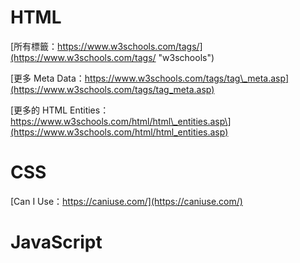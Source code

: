 # HTML

[所有標籤：https://www.w3schools.com/tags/](https://www.w3schools.com/tags/ "w3schools")

[更多 Meta Data：https://www.w3schools.com/tags/tag\_meta.asp](https://www.w3schools.com/tags/tag_meta.asp)

[更多的 HTML Entities：https://www.w3schools.com/html/html\_entities.asp\](https://www.w3schools.com/html/html_entities.asp)

# CSS

[Can I Use：https://caniuse.com/](https://caniuse.com/)

# JavaScript




